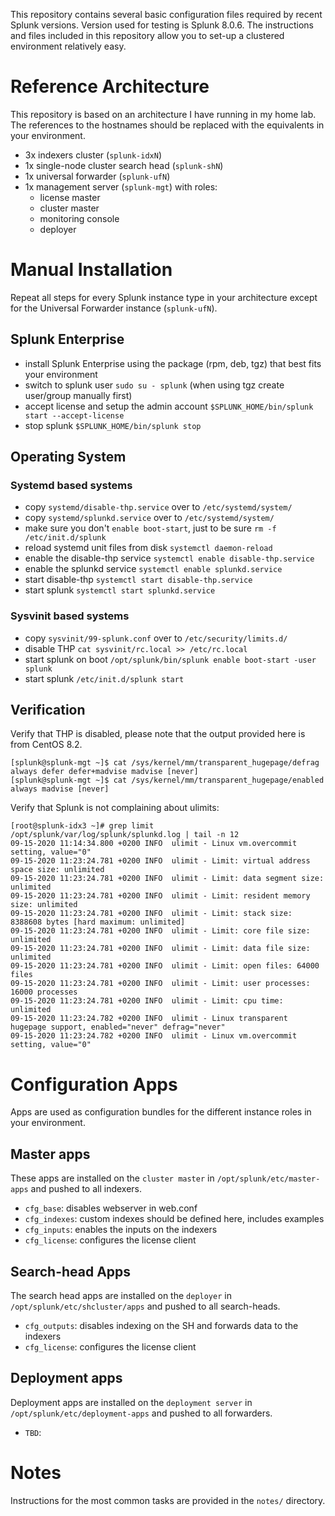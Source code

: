 
This repository contains several basic configuration files required
by recent Splunk versions. Version used for testing is Splunk 8.0.6.
The instructions and files included in this repository allow you to 
set-up a clustered environment relatively easy.

# Reference Architecture
This repository is based on an architecture I have running in my home lab.
The references to the hostnames should be replaced with the equivalents in your environment.

- 3x indexers cluster (`splunk-idxN`)
- 1x single-node cluster search head (`splunk-shN`)
- 1x universal forwarder (`splunk-ufN`)
- 1x management server (`splunk-mgt`) with roles:
	- license master
	- cluster master
	- monitoring console
	- deployer

# Manual Installation
Repeat all steps for every Splunk instance type in your architecture except for the Universal Forwarder instance (`splunk-ufN`).

## Splunk Enterprise
- install Splunk Enterprise using the package (rpm, deb, tgz) that best fits your environment
- switch to splunk user `sudo su - splunk` (when using tgz create user/group manually first)
- accept license and setup the admin account `$SPLUNK_HOME/bin/splunk start --accept-license` 
- stop splunk `$SPLUNK_HOME/bin/splunk stop`

## Operating System

### Systemd based systems
- copy `systemd/disable-thp.service` over to `/etc/systemd/system/`
- copy `systemd/splunkd.service` over to `/etc/systemd/system/`
- make sure you don't `enable boot-start`, just to be sure `rm -f /etc/init.d/splunk`
- reload systemd unit files from disk `systemctl daemon-reload`
- enable the disable-thp service `systemctl enable disable-thp.service`
- enable the splunkd service `systemctl enable splunkd.service`
- start disable-thp `systemctl start disable-thp.service`
- start splunk `systemctl start splunkd.service`

### Sysvinit based systems
- copy `sysvinit/99-splunk.conf` over to `/etc/security/limits.d/`
- disable THP `cat sysvinit/rc.local >> /etc/rc.local`
- start splunk on boot `/opt/splunk/bin/splunk enable boot-start -user splunk`
- start splunk `/etc/init.d/splunk start`

## Verification
Verify that THP is disabled, please note that the output provided here is from CentOS 8.2.
```
[splunk@splunk-mgt ~]$ cat /sys/kernel/mm/transparent_hugepage/defrag
always defer defer+madvise madvise [never]
[splunk@splunk-mgt ~]$ cat /sys/kernel/mm/transparent_hugepage/enabled
always madvise [never]
```

Verify that Splunk is not complaining about ulimits:
```
[root@splunk-idx3 ~]# grep limit /opt/splunk/var/log/splunk/splunkd.log | tail -n 12
09-15-2020 11:14:34.800 +0200 INFO  ulimit - Linux vm.overcommit setting, value="0"
09-15-2020 11:23:24.781 +0200 INFO  ulimit - Limit: virtual address space size: unlimited
09-15-2020 11:23:24.781 +0200 INFO  ulimit - Limit: data segment size: unlimited
09-15-2020 11:23:24.781 +0200 INFO  ulimit - Limit: resident memory size: unlimited
09-15-2020 11:23:24.781 +0200 INFO  ulimit - Limit: stack size: 8388608 bytes [hard maximum: unlimited]
09-15-2020 11:23:24.781 +0200 INFO  ulimit - Limit: core file size: unlimited
09-15-2020 11:23:24.781 +0200 INFO  ulimit - Limit: data file size: unlimited
09-15-2020 11:23:24.781 +0200 INFO  ulimit - Limit: open files: 64000 files
09-15-2020 11:23:24.781 +0200 INFO  ulimit - Limit: user processes: 16000 processes
09-15-2020 11:23:24.781 +0200 INFO  ulimit - Limit: cpu time: unlimited
09-15-2020 11:23:24.782 +0200 INFO  ulimit - Linux transparent hugepage support, enabled="never" defrag="never"
09-15-2020 11:23:24.782 +0200 INFO  ulimit - Linux vm.overcommit setting, value="0"
```

# Configuration Apps
Apps are used as configuration bundles for the different instance roles in your environment.

## Master apps
These apps are installed on the `cluster master` in `/opt/splunk/etc/master-apps` and pushed to all indexers.

- `cfg_base`: disables webserver in web.conf
- `cfg_indexes`: custom indexes should be defined here, includes examples
- `cfg_inputs`: enables the inputs on the indexers
- `cfg_license`: configures the license client


## Search-head Apps
The search head apps are installed on the `deployer` in `/opt/splunk/etc/shcluster/apps` and pushed to all search-heads.

- `cfg_outputs`: disables indexing on the SH and forwards data to the indexers
- `cfg_license`: configures the license client


## Deployment apps
Deployment apps are installed on the `deployment server` in `/opt/splunk/etc/deployment-apps` and pushed to all forwarders.
 
- `TBD`:

# Notes
Instructions for the most common tasks are provided in the `notes/` directory.

